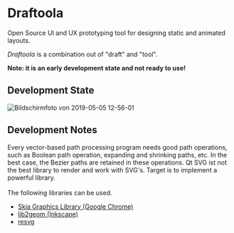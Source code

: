 # Draftoola
Open Source UI and UX prototyping tool for designing static and animated layouts.

*Draftoola* is a combination out of "draft" and "tool".

**Note: it is an early development state and not ready to use!**

## Development State
![Bildschirmfoto von 2019-05-05 12-56-01](https://user-images.githubusercontent.com/15112256/71785561-5b1dc680-3001-11ea-818f-7623ac3dc898.png)

## Development Notes
Every vector-based path processing program needs good path operations, such as Boolean path operation, expanding and shrinking paths, etc. In the best case, the Bezier paths are retained in these operations. Qt SVG ist not the best library to render and work with SVG's. Target is to implement a powerful library.
\
\
The following libraries can be used.
* [Skia Graphics Library (Google Chrome)](https://skia.org/)
* [lib2geom (Inkscape)](http://lib2geom.sourceforge.net/)
* [resvg](https://github.com/RazrFalcon/resvg)
